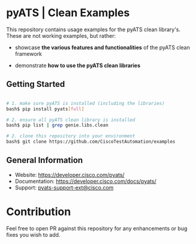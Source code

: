 # pyATS | Clean Examples

This repository contains usage examples for the pyATS clean library's.
These are not working examples, but rather:

- showcase **the various features and functionalities** of the pyATS clean
  framework

- demonstrate **how to use the pyATS clean libraries** 
 
## Getting Started

```bash

# 1. make sure pyATS is installed (including the libraries)
bash$ pip install pyats[full]

# 2. ensure all pyATS clean library is installed
bash$ pip list | grep genie.libs.clean

# 2. clone this repository into your environment
bash$ git clone https://github.com/CiscoTestAutomation/examples

```

## General Information

- Website: https://developer.cisco.com/pyats/
- Documentation: https://developer.cisco.com/docs/pyats/
- Support: pyats-support-ext@cisco.com


# Contribution

Feel free to open PR against this repository for any enhancements or bug fixes
you wish to add.
